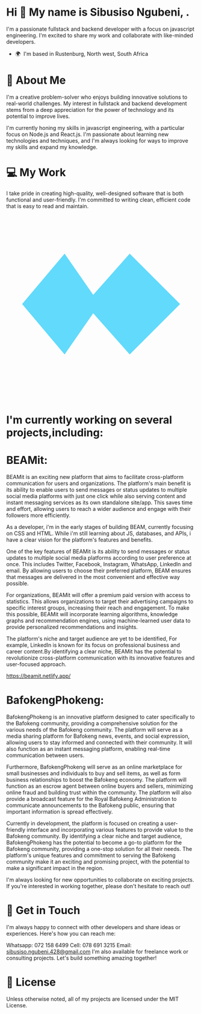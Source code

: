 Hi 👋 My name is Sibusiso Ngubeni, .
====================================

I'm a passionate fullstack and backend developer with a focus on javascript engineering. I'm excited to share my work and collaborate with like-minded developers.

*   🌍  I'm based in Rustenburg, North west, South Africa

🚀 About Me
============================
I'm a creative problem-solver who enjoys building innovative solutions to real-world challenges. My interest in fullstack and backend development stems from a deep appreciation for the power of technology and its potential to improve lives.

I'm currently honing my skills in javascript engineering, with a particular focus on Node.js and React.js. I'm passionate about learning new technologies and techniques, and I'm always looking for ways to improve my skills and expand my knowledge.

💻 My Work
===========================
I take pride in creating high-quality, well-designed software that is both functional and user-friendly. I'm committed to writing clean, efficient code that is easy to read and maintain.
<svg viewBox="0 0 24 24" aria-label="React" role="img">
  <polygon points="22 12 15.621 5.621 11 10.828 7.379 5.621 2 12 7.379 18.379 11 13.172 15.621 18.379" fill="#61DAFB">
  </polygon>
</svg>

I'm currently working on several projects,including:
==========================

BEAMit:
======================= 
BEAMit is an exciting new platform that aims to facilitate cross-platform communication for users and organizations. The platform's main benefit is its ability to enable users to send messages or status updates to multiple social media platforms with just one click while also serving content and instant messaging services as its own standalone site/app. This saves time and effort, allowing users to reach a wider audience and engage with their followers more efficiently.

As a developer, i'm in the early stages of building BEAM, currently focusing on CSS and HTML. While i'm still learning about JS, databases, and APIs, i have a clear vision for the platform's features and benefits.

One of the key features of BEAMit is its ability to send messages or status updates to multiple social media platforms according to user preference at once. This includes Twitter, Facebook, Instagram, WhatsApp, LinkedIn and email. By allowing users to choose their preferred platform, BEAM ensures that messages are delivered in the most convenient and effective way possible.

For organizations, BEAMit will offer a premium paid version with access to statistics. This allows organizations to target their advertising campaigns to specific interest groups, increasing their reach and engagement. To make this possible, BEAMit will incorporate learning algorithms, knowledge graphs and recommendation engines, using machine-learned user data to provide personalized recommendations and insights.

The platform's niche and target audience are yet to be identified, For example, LinkedIn is known for its focus on professional business and career content.By identifying a clear niche, BEAMit has the potential to revolutionize cross-platform communication with its innovative features and user-focused approach.

https://beamit.netlify.app/


BafokengPhokeng:
================================ 
BafokengPhokeng is an innovative platform designed to cater specifically to the Bafokeng community, providing a comprehensive solution for the various needs of the Bafokeng community. The platform will serve as a media sharing platform for Bafokeng news, events, and social expression, allowing users to stay informed and connected with their community. It will also function as an instant messaging platform, enabling real-time communication between users.

Furthermore, BafokengPhokeng will serve as an online marketplace for small businesses and individuals to buy and sell items, as well as form business relationships to boost the Bafokeng economy. The platform will function as an escrow agent between online buyers and sellers, minimizing online fraud and building trust within the community. The platform will also provide a broadcast feature for the Royal Bafokeng Administration to communicate announcements to the Bafokeng public, ensuring that important information is spread effectively.

Currently in development, the platform is focused on creating a user-friendly interface and incorporating various features to provide value to the Bafokeng community. By identifying a clear niche and target audience, BafokengPhokeng has the potential to become a go-to platform for the Bafokeng community, providing a one-stop solution for all their needs. The platform's unique features and commitment to serving the Bafokeng community make it an exciting and promising project, with the potential to make a significant impact in the region.

I'm always looking for new opportunities to collaborate on exciting projects. If you're interested in working together, please don't hesitate to reach out!

💬 Get in Touch
================================
I'm always happy to connect with other developers and share ideas or experiences. Here's how you can reach me:

Whatsapp: 072 158 6499
Cell: 078 691 3215
Email: sibusiso.ngubeni.428@gmail.com
I'm also available for freelance work or consulting projects. Let's build something amazing together!

📝 License
===========================
Unless otherwise noted, all of my projects are licensed under the MIT License.




